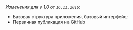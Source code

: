 _Изменения для v 1.0 от `16.11.2016`_:
- Базовая структура приложения, базовый интерфейс;
- Первичная публикация на GitHub
